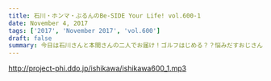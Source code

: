 ```yaml
---
title: 石川・ホンマ・ぶるんのBe-SIDE Your Life! vol.600-1
date: November 4, 2017
tags: ['2017', 'November 2017', 'vol.600']
draft: false
summary: 今日は石川さんと本間さんの二人でお届け！ゴルフはじめる？？悩みだすおじさんたち。MIURA
---
```


http://project-phi.ddo.jp/ishikawa/ishikawa600_1.mp3